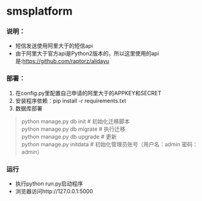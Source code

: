 # smsplatform

### 说明：
* 短信发送使用阿里大于的短信api
* 由于阿里大于官方api是Python2版本的，所以这里使用的api是:https://github.com/raptorz/alidayu
### 部署：
1. 在config.py里配置自己申请的阿里大于的APPKEY和SECRET
2. 安装程序依赖：pip install -r requirements.txt
3. 数据库部署
> python manage.py db init  # 初始化迁移脚本  
> python manage.py db migrate  # 执行迁移  
> python manage.py db upgrade  # 更新  
> python manage.py initdata # 初始化管理员账号（用户名：admin 密码：admin） 
### 运行
* 执行python run.py启动程序  
* 浏览器访问http://127.0.0.1:5000
